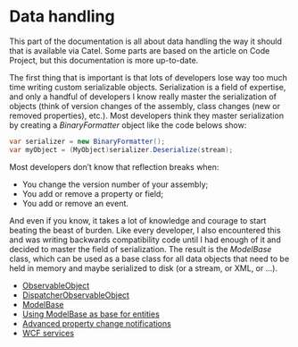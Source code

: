 # Data handling

This part of the documentation is all about data handling the way it should that is available via Catel. Some parts are based on the article on Code Project, but this documentation is more up-to-date.

The first thing that is important is that lots of developers lose way too much time writing custom serializable objects. Serialization is a field of expertise, and only a handful of developers I know really master the serialization of objects (think of version changes of the assembly, class changes (new or removed properties), etc.). Most developers think they master serialization by creating a *BinaryFormatter* object like the code belows show:

``` {.java data-syntaxhighlighter-params="brush: java; gutter: false; theme: Confluence" data-theme="Confluence" style="brush: java; gutter: false; theme: Confluence"}
var serializer = new BinaryFormatter();
var myObject = (MyObject)serializer.Deserialize(stream);
```

Most developers don’t know that reflection breaks when:

-   You change the version number of your assembly;
-   You add or remove a property or field;
-   You add or remove an event.

And even if you know, it takes a lot of knowledge and courage to start beating the beast of burden. Like every developer, I also encountered this and was writing backwards compatibility code until I had enough of it and decided to master the field of serialization. The result is the *ModelBase* class, which can be used as a base class for all data objects that need to be held in memory and maybe serialized to disk (or a stream, or XML, or ...).

-   [ObservableObject](/wiki/display/CTL/ObservableObject)
-   [DispatcherObservableObject](/wiki/display/CTL/DispatcherObservableObject)
-   [ModelBase](/wiki/display/CTL/ModelBase)
-   [Using ModelBase as base for entities](/wiki/display/CTL/Using+ModelBase+as+base+for+entities)
-   [Advanced property change notifications](/wiki/display/CTL/Advanced+property+change+notifications)
-   [WCF services](/wiki/display/CTL/WCF+services)

